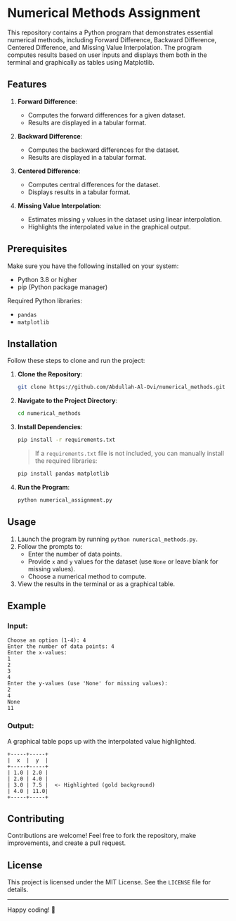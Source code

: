 # Numerical Methods Assignment

This repository contains a Python program that demonstrates essential numerical methods, including Forward Difference, Backward Difference, Centered Difference, and Missing Value Interpolation. The program computes results based on user inputs and displays them both in the terminal and graphically as tables using Matplotlib.

## Features

1. **Forward Difference**:

   - Computes the forward differences for a given dataset.
   - Results are displayed in a tabular format.

2. **Backward Difference**:

   - Computes the backward differences for the dataset.
   - Results are displayed in a tabular format.

3. **Centered Difference**:

   - Computes central differences for the dataset.
   - Displays results in a tabular format.

4. **Missing Value Interpolation**:

   - Estimates missing `y` values in the dataset using linear interpolation.
   - Highlights the interpolated value in the graphical output.

## Prerequisites

Make sure you have the following installed on your system:

- Python 3.8 or higher
- pip (Python package manager)

Required Python libraries:

- `pandas`
- `matplotlib`

## Installation

Follow these steps to clone and run the project:

1. **Clone the Repository**:

   ```bash
   git clone https://github.com/Abdullah-Al-Ovi/numerical_methods.git
   ```

2. **Navigate to the Project Directory**:

   ```bash
   cd numerical_methods
   ```

3. **Install Dependencies**:

   ```bash
   pip install -r requirements.txt
   ```

   > If a `requirements.txt` file is not included, you can manually install the required libraries:

   ```bash
   pip install pandas matplotlib
   ```

4. **Run the Program**:

   ```bash
   python numerical_assignment.py
   ```

## Usage

1. Launch the program by running `python numerical_methods.py`.
2. Follow the prompts to:
   - Enter the number of data points.
   - Provide `x` and `y` values for the dataset (use `None` or leave blank for missing values).
   - Choose a numerical method to compute.
3. View the results in the terminal or as a graphical table.

## Example

### Input:

```
Choose an option (1-4): 4
Enter the number of data points: 4
Enter the x-values:
1
2
3
4
Enter the y-values (use 'None' for missing values):
2
4
None
11
```

### Output:

A graphical table pops up with the interpolated value highlighted.

```
+-----+-----+
|  x  |  y  |
+-----+-----+
| 1.0 | 2.0 |
| 2.0 | 4.0 |
| 3.0 | 7.5 |  <- Highlighted (gold background)
| 4.0 | 11.0|
+-----+-----+
```

## Contributing

Contributions are welcome! Feel free to fork the repository, make improvements, and create a pull request.

## License

This project is licensed under the MIT License. See the `LICENSE` file for details.

---

Happy coding! 🚀

